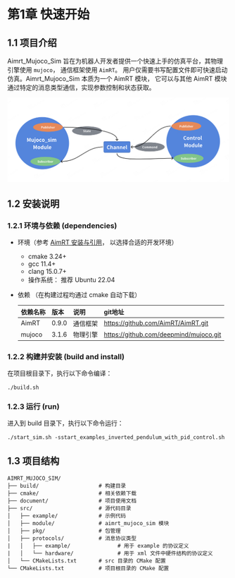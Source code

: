 # 第1章 快速开始

## 1.1 项目介绍
Aimrt_Mujoco_Sim 旨在为机器人开发者提供一个快速上手的仿真平台，其物理引擎使用 `mujoco`， 通信框架使用 `AimRT`。 用户仅需要书写配置文件即可快速启动仿真。Aimrt_Mujoco_Sim 本质为一个 AimRT 模块， 它可以与其他 AimRT 模块通过特定的消息类型通信，实现参数控制和状态获取。

![alt text](pic/channel.png)

## 1.2 安装说明

### 1.2.1 环境与依赖 (dependencies)
- 环境（参考 [AimRT 安装与引用](https://docs.aimrt.org/tutorials/quick_start/installation_cpp.html)， 以选择合适的开发环境）

    - cmake 3.24+
    - gcc 11.4+
    - clang 15.0.7+
    - 操作系统： 推荐 Ubuntu 22.04

- 依赖 （在构建过程均通过 cmake 自动下载）

    | 依赖名称 | 版本  | 说明     | git地址                                |
    | -------- | ----- | -------- | -------------------------------------- |
    | AimRT    | 0.9.0 | 通信框架 | https://github.com/AimRT/AimRT.git     |
    | mujoco   | 3.1.6 | 物理引擎 | https://github.com/deepmind/mujoco.git |


### 1.2.2 构建并安装 (build and install)

在项目根目录下，执行以下命令编译：

```shell
./build.sh
```

### 1.2.3 运行 (run)
进入到 build 目录下，执行以下命令运行：

```shell
./start_sim.sh -sstart_examples_inverted_pendulum_with_pid_control.sh
```

## 1.3 项目结构
``` shell
AIMRT_MUJOCO_SIM/
├── build/                   # 构建目录
├── cmake/                   # 相关依赖下载
├── document/                # 项目使用文档
├── src/                     # 源代码目录
│   ├── example/             # 示例代码
│   ├── module/              # aimrt_mujoco_sim 模块
│   ├── pkg/                 # 包管理
│   ├── protocols/           # 消息协议类型
|   │   ├── example/               # 用于 example 的协议定义
|   │   └── hardware/              # 用于 xml 文件中硬件结构的协议定义
│   └── CMakeLists.txt       # src 目录的 CMake 配置
└── CMakeLists.txt           # 项目根目录的 CMake 配置
```



